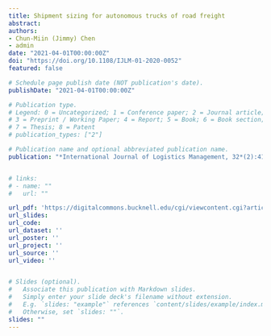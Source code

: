 ```yaml
---
title: Shipment sizing for autonomous trucks of road freight
abstract:
authors:
- Chun-Miin (Jimmy) Chen
- admin
date: "2021-04-01T00:00:00Z"
doi: "https://doi.org/10.1108/IJLM-01-2020-0052"
featured: false

# Schedule page publish date (NOT publication's date).
publishDate: "2021-04-01T00:00:00Z"

# Publication type.
# Legend: 0 = Uncategorized; 1 = Conference paper; 2 = Journal article;
# 3 = Preprint / Working Paper; 4 = Report; 5 = Book; 6 = Book section;
# 7 = Thesis; 8 = Patent
# publication_types: ["2"]

# Publication name and optional abbreviated publication name.
publication: "*International Journal of Logistics Management, 32*(2):413–433"


# links:
# - name: ""
#   url: ""

url_pdf: 'https://digitalcommons.bucknell.edu/cgi/viewcontent.cgi?article=2788&context=fac_journ'
url_slides:
url_code: 
url_dataset: ''
url_poster: ''
url_project: ''
url_source: ''
url_video: ''


# Slides (optional).
#   Associate this publication with Markdown slides.
#   Simply enter your slide deck's filename without extension.
#   E.g. `slides: "example"` references `content/slides/example/index.md`.
#   Otherwise, set `slides: ""`.
slides: ""
---
```

